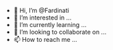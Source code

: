 - 👋 Hi, I’m @Fardinati
- 👀 I’m interested in ...
- 🌱 I’m currently learning ...
- 💞️ I’m looking to collaborate on ...
- 📫 How to reach me ...

<!---
Fardinati/Fardinati is a ✨ special ✨ repository because its `README.md` (this file) appears on your GitHub profile.
You can click the Preview link to take a look at your changes.
--->
